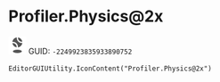 # Profiler.Physics@2x
![](/img/Profiler.Physics@2x.png)
GUID: `-2249923835933890752`
```
EditorGUIUtility.IconContent("Profiler.Physics@2x")
```
